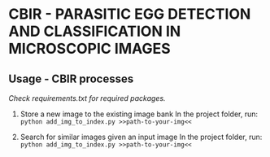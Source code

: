 # CBIR - PARASITIC EGG DETECTION AND CLASSIFICATION IN MICROSCOPIC IMAGES

## Usage - CBIR processes
_Check requirements.txt for required packages._

1. Store a new image to the existing image bank
In the project folder, run: 
`python add_img_to_index.py >>path-to-your-img<<`

2. Search for similar images given an input image
In the project folder, run: 
`python add_img_to_index.py >>path-to-your-img<<`
